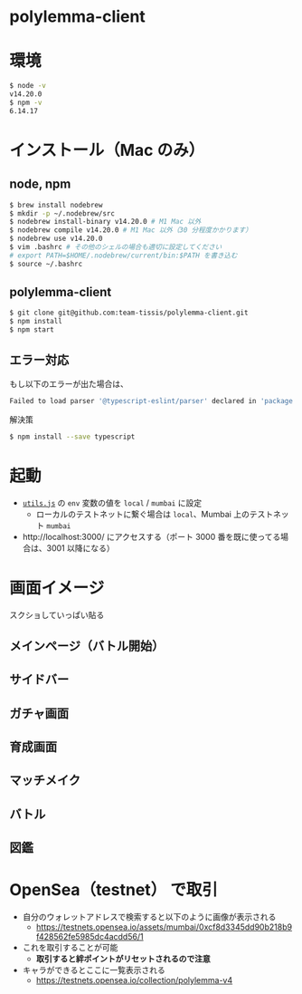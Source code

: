 # polylemma-client

# 環境

```bash
$ node -v
v14.20.0
$ npm -v
6.14.17
```


# インストール（Mac のみ）

## node, npm

```bash
$ brew install nodebrew
$ mkdir -p ~/.nodebrew/src
$ nodebrew install-binary v14.20.0 # M1 Mac 以外
$ nodebrew compile v14.20.0 # M1 Mac 以外（30 分程度かかります）
$ nodebrew use v14.20.0
$ vim .bashrc # その他のシェルの場合も適切に設定してください
# export PATH=$HOME/.nodebrew/current/bin:$PATH を書き込む
$ source ~/.bashrc
```


## polylemma-client

```bash
$ git clone git@github.com:team-tissis/polylemma-client.git
$ npm install
$ npm start
```


## エラー対応

もし以下のエラーが出た場合は、

```bash
Failed to load parser '@typescript-eslint/parser' declared in 'package.json » eslint-config-react-app#overrides[0]': Cannot find module 'typescript'
```

解決策

```bash
$ npm install --save typescript
```


# 起動

- [`utils.js`](./src/utils.js) の `env` 変数の値を `local` / `mumbai` に設定
    - ローカルのテストネットに繋ぐ場合は `local`、Mumbai 上のテストネット `mumbai`
- http://localhost:3000/ にアクセスする（ポート 3000 番を既に使ってる場合は、3001 以降になる）

# 画面イメージ

スクショしていっぱい貼る

## メインページ（バトル開始）

## サイドバー

## ガチャ画面

## 育成画面

## マッチメイク

## バトル

## 図鑑


# OpenSea（testnet） で取引

- 自分のウォレットアドレスで検索すると以下のように画像が表示される
    - https://testnets.opensea.io/assets/mumbai/0xcf8d3345dd90b218b9f428562fe5985dc4acdd56/1
- これを取引することが可能
    - **取引すると絆ポイントがリセットされるので注意**
- キャラができるとここに一覧表示される
    - https://testnets.opensea.io/collection/polylemma-v4
